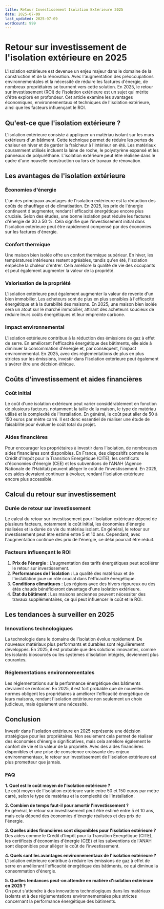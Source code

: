 ```yaml
---
title: Retour Investissement Isolation Extérieure 2025
date: 2025-07-09
last_updated: 2025-07-09
wordcount: 999
---
```


# Retour sur investissement de l'isolation extérieure en 2025

L'isolation extérieure est devenue un enjeu majeur dans le domaine de la construction et de la rénovation. Avec l'augmentation des préoccupations environnementales et la nécessité de réduire les factures d'énergie, de nombreux propriétaires se tournent vers cette solution. En 2025, le retour sur investissement (ROI) de l'isolation extérieure est un sujet qui mérite d'être exploré en profondeur. Cet article examine les avantages économiques, environnementaux et techniques de l'isolation extérieure, ainsi que les facteurs influençant le ROI.

## Qu'est-ce que l'isolation extérieure ?

L'isolation extérieure consiste à appliquer un matériau isolant sur les murs extérieurs d'un bâtiment. Cette technique permet de réduire les pertes de chaleur en hiver et de garder la fraîcheur à l'intérieur en été. Les matériaux couramment utilisés incluent la laine de roche, le polystyrène expansé et les panneaux de polyuréthane. L'isolation extérieure peut être réalisée dans le cadre d'une nouvelle construction ou lors de travaux de rénovation.

## Les avantages de l'isolation extérieure

### Économies d'énergie

L'un des principaux avantages de l'isolation extérieure est la réduction des coûts de chauffage et de climatisation. En 2025, les prix de l'énergie continuent d'augmenter, rendant l'efficacité énergétique encore plus cruciale. Selon des études, une bonne isolation peut réduire les factures d'énergie de 30 à 50 %. Cela signifie que l'investissement initial dans l'isolation extérieure peut être rapidement compensé par des économies sur les factures d'énergie.

### Confort thermique

Une maison bien isolée offre un confort thermique supérieur. En hiver, les températures intérieures restent agréables, tandis qu'en été, l'isolation empêche la chaleur d'entrer. Cela améliore la qualité de vie des occupants et peut également augmenter la valeur de la propriété.

### Valorisation de la propriété

L'isolation extérieure peut également augmenter la valeur de revente d'un bien immobilier. Les acheteurs sont de plus en plus sensibles à l'efficacité énergétique et à la durabilité des maisons. En 2025, une maison bien isolée sera un atout sur le marché immobilier, attirant des acheteurs soucieux de réduire leurs coûts énergétiques et leur empreinte carbone.

### Impact environnemental

L'isolation extérieure contribue à la réduction des émissions de gaz à effet de serre. En améliorant l'efficacité énergétique des bâtiments, elle aide à diminuer la consommation d'énergie et, par conséquent, l'impact environnemental. En 2025, avec des réglementations de plus en plus strictes sur les émissions, investir dans l'isolation extérieure peut également s'avérer être une décision éthique.

## Coûts d'investissement et aides financières

### Coût initial

Le coût d'une isolation extérieure peut varier considérablement en fonction de plusieurs facteurs, notamment la taille de la maison, le type de matériau utilisé et la complexité de l'installation. En général, le coût peut aller de 50 à 150 euros par mètre carré. Il est donc essentiel de réaliser une étude de faisabilité pour évaluer le coût total du projet.

### Aides financières

Pour encourager les propriétaires à investir dans l'isolation, de nombreuses aides financières sont disponibles. En France, des dispositifs comme le Crédit d'Impôt pour la Transition Énergétique (CITE), les certificats d'économies d'énergie (CEE) et les subventions de l'ANAH (Agence Nationale de l'Habitat) peuvent alléger le coût de l'investissement. En 2025, ces aides devraient continuer à évoluer, rendant l'isolation extérieure encore plus accessible.

## Calcul du retour sur investissement

### Durée de retour sur investissement

Le calcul du retour sur investissement pour l'isolation extérieure dépend de plusieurs facteurs, notamment le coût initial, les économies d'énergie réalisées et la durée de vie du matériau isolant. En général, le retour sur investissement peut être estimé entre 5 et 10 ans. Cependant, avec l'augmentation continue des prix de l'énergie, ce délai pourrait être réduit.

### Facteurs influençant le ROI

1. **Prix de l'énergie** : L'augmentation des tarifs énergétiques peut accélérer le retour sur investissement.
2. **Performances de l'isolation** : La qualité des matériaux et de l'installation joue un rôle crucial dans l'efficacité énergétique.
3. **Conditions climatiques** : Les régions avec des hivers rigoureux ou des étés chauds bénéficieront davantage d'une isolation extérieure.
4. **État du bâtiment** : Les maisons anciennes peuvent nécessiter des travaux supplémentaires, ce qui peut influencer le coût et le ROI.

## Les tendances à surveiller en 2025

### Innovations technologiques

La technologie dans le domaine de l'isolation évolue rapidement. De nouveaux matériaux plus performants et durables sont régulièrement développés. En 2025, il est probable que des solutions innovantes, comme les isolants biosourcés ou les systèmes d'isolation intégrés, deviennent plus courantes.

### Réglementations environnementales

Les réglementations sur la performance énergétique des bâtiments devraient se renforcer. En 2025, il est fort probable que de nouvelles normes obligent les propriétaires à améliorer l'efficacité énergétique de leurs maisons, rendant l'isolation extérieure non seulement un choix judicieux, mais également une nécessité.

## Conclusion

Investir dans l'isolation extérieure en 2025 représente une décision stratégique pour les propriétaires. Non seulement cela permet de réaliser des économies d'énergie significatives, mais cela améliore également le confort de vie et la valeur de la propriété. Avec des aides financières disponibles et une prise de conscience croissante des enjeux environnementaux, le retour sur investissement de l'isolation extérieure est plus prometteur que jamais.

### FAQ

**1. Quel est le coût moyen de l'isolation extérieure ?**  
Le coût moyen de l'isolation extérieure varie entre 50 et 150 euros par mètre carré, selon le type de matériau et la complexité de l'installation.

**2. Combien de temps faut-il pour amortir l'investissement ?**  
En général, le retour sur investissement peut être estimé entre 5 et 10 ans, mais cela dépend des économies d'énergie réalisées et des prix de l'énergie.

**3. Quelles aides financières sont disponibles pour l'isolation extérieure ?**  
Des aides comme le Crédit d'Impôt pour la Transition Énergétique (CITE), les certificats d'économies d'énergie (CEE) et les subventions de l'ANAH sont disponibles pour alléger le coût de l'investissement.

**4. Quels sont les avantages environnementaux de l'isolation extérieure ?**  
L'isolation extérieure contribue à réduire les émissions de gaz à effet de serre en améliorant l'efficacité énergétique des bâtiments, ce qui diminue la consommation d'énergie.

**5. Quelles tendances peut-on attendre en matière d'isolation extérieure en 2025 ?**  
On peut s'attendre à des innovations technologiques dans les matériaux isolants et à des réglementations environnementales plus strictes concernant la performance énergétique des bâtiments.